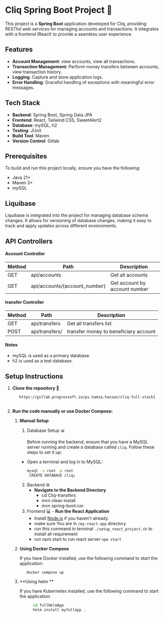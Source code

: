 # Cliq Spring Boot Project 🍃

This project is a **Spring Boot** application developed for Cliq, providing RESTful web services for managing accounts and transactions. It integrates with a frontend (React) to provide a seamless user experience.

## Features 

- **Account Management**: view accounts, view all transactions.
- **Transaction Management**: Perform money transfers between accounts, view transaction history.
- **Logging**: Capture and store application logs.
- **Error Handling**: Graceful handling of exceptions with meaningful error messages.

## Tech Stack

- **Backend**: Spring Boot, Spring Data JPA
- **Frontend**: React, Tailwind CSS, SweetAlert2
- **Database**: mySQL, h2
- **Testing**: JUnit
- **Build Tool**: Maven
- **Version Control**: Gitlab

## Prerequisites

To build and run this project locally, ensure you have the following:

- Java 21+
- Maven 3+
- mySQL

## Liquibase
  Liquibase is integrated into the project for managing database schema changes. It allows for versioning of database changes, making it easy to track and apply updates across different environments.

## API Controllers
#### Account Controller

Method	| Path	              | Description	                                                    
------------- |--------------------|-----------------------------------------------------------------
GET	| api/accounts	      | Get all accounts 	                                       
GET	| api/accounts/{account_number}	      | Get account by account number  	                                                              


#### transfer Controller

Method	| Path	              | Description	                                                    
------------- |--------------------|-----------------------------------------------------------------
GET	| api/transfers	     | Get all transfers list 	                                       
POST	| api/transfers/	    | transfer money to beneficiary account	            

#### Notes
- mySQL is used as a primary database.
- h2 is used as a test database.

   
## Setup Instructions

1. **Clone the repository 💾**
   ```bash
      https://gitlab.progressoft.io/ps.hamza.hassan/cliq-full-stack1
      
2. **Run the code manually or use Docker Compose:**
    1. **Manual Setup**
        1. Database Setup 📊

            Before running the backend, ensure that you have a MySQL server running and create a database called `cliq`. Follow these steps to set it up:

        - Open a terminal and log in to MySQL:
           ```bash
           mysql -u root -p root
            CREATE DATABASE cliq;      

        2. Backend ⚙
           - **Navigate to the Backend Directory**
              - cd Cliq-transfers
              - mvn clean install
              - mvn spring-boot:run
          4. Frontend 💻
           - **Run the React Application**
              - Install [Node.js](https://nodejs.org/) if you haven't already.
              - make sure You are in ```/my-react-app``` directory
              - run this command in terminal ```./setup_react_project.sh``` to install all requirement
              - run npm start to run react server ```npm start```

    2. **Using Docker Compose**

        If you have Docker installed, use the following command to start the application:
   
       ```bash 
          docker compose up
   
    3. **Using helm **

        If you have Kubernetes installed, use the following command to start the application:

       ```bash 
             cd fullHelmApp
             helm install myfullapp .    